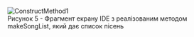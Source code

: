 ![ConstructMethod1](https://github.com/oleksandrblazhko/ai-215-smolkin/assets/101869573/887d407c-5a55-4ef2-984d-1ec56b5b7124) </br>
Рисунок 5 - Фрагмент екрану IDE з реалізованим методом makeSongList, який дає список пісень
